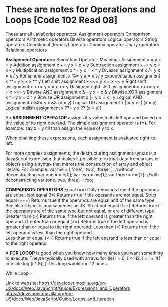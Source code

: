 # These are notes for Operations and Loops [Code 102 Read 08]

These are all JavaScript operators:
Assignment operators
Comparison operators
Arithmetic operators
Bitwise operators
Logical operators
String operators
Conditional (ternary) operator
Comma operator
Unary operators
Relational operators


**Assignment Operators:**             Smoothnd Operator:       Meaning : 
Assignment	                             x = y	            x = y
Addition assignment	                     x += y	            x = x + y
Subtraction assignment	                 x -= y	            x = x - y
Multiplication assignment	             x *= y	            x = x * y
Division assignment	                     x /= y	            x = x / y
Remainder assignment	                 x %= y	            x = x % y
Exponentiation assignment	             x **= y	        x = x ** y
Left shift assignment	                 x <<= y	        x = x << y
Right shift assignment	                 x >>= y	        x = x >> y
Unsigned right shift assignment	         x >>>= y	        x = x >>> y
Bitwise AND assignment	                 x &= y	            x = x & y
Bitwise XOR assignment	                 x ^= y	            x = x ^ y
Bitwise OR assignment	                 x |= y	            x = x | y
Logical AND assignment	                 x &&= y	        x && (x = y)
Logical OR assignment	                 x ||= y	        x || (x = y)
Logical nullish assignment	             x ??= y	        x ?? (x = y)]

An **ASSIGNMENT OPERATOR** assigns it's value to its left operand based on the value of its right operand. The simple assignment operator is **(=)**.
For example: say x = y itll than assign the value of y to x.

When chaining these expressions, each assignment is evaluated right-to-left.

For more complex assignments, the destructuring assignment syntax is a JavaScript expression that makes it possible to extract data from arrays or objects using a syntax that mirrors the construction of array and object literals.
For Example: 
var me = [ 'one', 'two', 'three' ];
//without deconstructing
var one   = me[0];
var two   = me[1];
var three = me[2];
//with deconstructing 
var (one. two, three) = foo;

**COMPARISON OPERATORS**
Equal (==)	                Only remainds true if the opreands are equal.
Not equal (!=)	            Returns true if the operands are not equal.	
Strict equal (===)	        Returns true if the operands are equal and of the same type. See also Object.is and sameness in JS.	
Strict not equal (!==)	    Returns true if the operands are of the same type but not equal, or are of different type.	
Greater than (>)	        Returns true if the left operand is greater than the right operand.	
Greater than or equal (>=)	Returns true if the left operand is greater than or equal to the right operand.	
Less than (<)               Returns true if the left operand is less than the right operand.	
Less than or equal (<=)     Returns true if the left operand is less than or equal to the right operand.	

A **FOR LOOOP** is good when you know how many times you want something to execute. Theyre typically used with arrays.
for (let i = 0; i <=12; i = i + 1){
    console.log (i * 8);
}
This loop would run 12 times.

While Loop


Link to website: 
https://developer.mozilla.org/en-US/docs/Web/JavaScript/Guide/Expressions_and_Operators
https://developer.mozilla.org/en-US/docs/Web/JavaScript/Guide/Loops_and_iteration